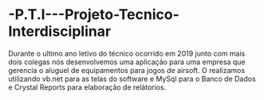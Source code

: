 # -P.T.I---Projeto-Tecnico-Interdisciplinar
Durante o ultimo ano letivo do técnico ocorrido em 2019 junto com mais dois colegas nós desenvolvemos uma aplicação para uma empresa que gerencia o aluguel de equipamentos para jogos de airsoft. O realizamos utilizando vb.net para as telas do software e MySql para o Banco de Dados e Crystal Reports para elaboração de relátorios.
